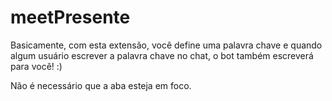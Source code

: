 # meetPresente
 Basicamente, com esta extensão, você define uma palavra chave e quando algum usuário escrever a palavra chave no chat, o bot também escreverá para você! :)

 Não é necessário que a aba esteja em foco.
